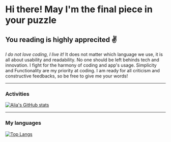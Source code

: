 <h1>Hi there! May I'm the final piece in your puzzle </h1>

## You reading is highly apprecited :v:
*I do not love coding, I live it!*
It does not matter which language we use, it is all about usability and readability. No one should be left behinds tech and innovation. I fight for the harmony of coding and app's usage. Simplicity and Functionality are my priority at coding. I am ready for all criticism and constructive feedbacks, so be free to give me your words!

  ---
### Activities
[![Alia's GitHub stats](https://github-readme-stats.vercel.app/api?username=alikiny&show_icons=true&theme=compact)](https://github.com/alikiny/github-readme-stats)

  ---
### My languages
[![Top Langs](https://github-readme-stats.vercel.app/api/top-langs/?username=alikiny&layout=radical)](https://github.com/alikiny/github-readme-stats)
  


